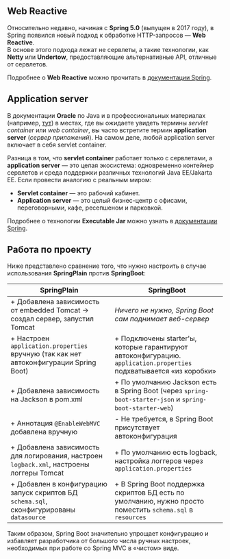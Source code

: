 ## Web Reactive

Относительно недавно, начиная с **Spring 5.0** (выпущен в 2017 году), в Spring появился новый подход к обработке HTTP-запросов — **Web Reactive**.  
В основе этого подхода лежат не сервлеты, а такие технологии, как **Netty** или **Undertow**, предоставляющие альтернативные API, отличные от сервлетов.

Подробнее о **Web Reactive** можно прочитать в [документации Spring](https://docs.spring.io/spring/docs/current/spring-framework-reference/web-reactive.html).

## Application server

В документации **Oracle** по Java и в профессиональных материалах (например, [тут](https://www.jetbrains.com/help/idea/deploying-a-web-app-into-an-app-server-container.html)) в местах, где вы ожидаете увидеть термины *servlet container* или *web container*, вы часто встретите термин **application server** (*сервер приложений*). На самом деле, любой application server включает в себя servlet container.

Разница в том, что **servlet container** работает только с сервлетами, а **application server** — это целая экосистема: одновременно контейнер сервлетов и среда поддержки различных технологий Java EE/Jakarta EE. Если провести аналогию с реальным миром:
- **Servlet container** — это рабочий кабинет.
- **Application server** — это целый бизнес-центр с офисами, переговорными, кафе, ресепшеном и парковкой.

Подробнее о технологии **Executable Jar** можно узнать в [документации Spring](https://docs.spring.io/spring-boot/docs/current/reference/html/getting-started.html).

## Работа по проекту

Ниже представлено сравнение того, что нужно настроить в случае использования **SpringPlain** против **SpringBoot**:

| SpringPlain | SpringBoot |
| ----------- | ---------- |
| + Добавлена зависимость от embedded Tomcat → создал сервер, запустил Tomcat | *Ничего не нужно, Spring Boot сам поднимает веб-сервер* |
| + Настроен `application.properties` вручную (так как нет автоконфигурации Spring Boot) | + Подключены starter'ы, которые гарантируют автоконфигурацию. `application.properties` подхватывается «из коробки» |
| + Добавлена зависимость на Jackson в pom.xml | + По умолчанию Jackson есть в Spring Boot (через `spring-boot-starter-json` и `spring-boot-starter-web`) |
| + Аннотация `@EnableWebMVC` добавлена вручную | - Не требуется, в Spring Boot присутствует автоконфигурация |
| + Добавлена зависимость для логирования, настроен `logback.xml`, настроены логгеры Tomcat | + По умолчанию есть logback, настройка логгеров через `application.properties` |
| + Добавлен в конфигурацию запуск скриптов БД `schema.sql`, сконфигурированы `datasource` | + В Spring Boot поддержка скриптов БД есть по умолчанию, нужно просто поместить `schema.sql` в `resources` |

Таким образом, Spring Boot значительно упрощает конфигурацию и избавляет разработчика от большого числа ручных настроек, необходимых при работе со Spring MVC в «чистом» виде.


